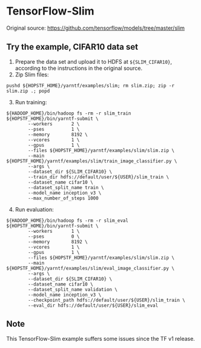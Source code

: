 # TensorFlow-Slim

Original source: https://github.com/tensorflow/models/tree/master/slim

## Try the example, CIFAR10 data set

1. Prepare the data set and upload it to HDFS at `${SLIM_CIFAR10}`, according to the instructions in the original 
source.
2. Zip Slim files:
```
pushd ${HOPSTF_HOME}/yarntf/examples/slim; rm slim.zip; zip -r slim.zip .; popd
```
3. Run training:
```
${HADOOP_HOME}/bin/hadoop fs -rm -r slim_train
${HOPSTF_HOME}/bin/yarntf-submit \
        --workers       2 \
        --pses          1 \
        --memory        8192 \
        --vcores        1 \
        --gpus          1 \
        --files ${HOPSTF_HOME}/yarntf/examples/slim/slim.zip \
        --main ${HOPSTF_HOME}/yarntf/examples/slim/train_image_classifier.py \
        --args \
        --dataset_dir ${SLIM_CIFAR10} \
        --train_dir hdfs://default/user/${USER}/slim_train \
        --dataset_name cifar10 \
        --dataset_split_name train \
        --model_name inception_v3 \
        --max_number_of_steps 1000
```
4. Run evaluation:
```
${HADOOP_HOME}/bin/hadoop fs -rm -r slim_eval
${HOPSTF_HOME}/bin/yarntf-submit \
        --workers       1 \
        --pses          0 \
        --memory        8192 \
        --vcores        1 \
        --gpus          1 \
        --files ${HOPSTF_HOME}/yarntf/examples/slim/slim.zip \
        --main ${HOPSTF_HOME}/yarntf/examples/slim/eval_image_classifier.py \
        --args \
        --dataset_dir ${SLIM_CIFAR10} \
        --dataset_name cifar10 \
        --dataset_split_name validation \
        --model_name inception_v3 \
        --checkpoint_path hdfs://default/user/${USER}/slim_train \
        --eval_dir hdfs://default/user/${USER}/slim_eval
```

## Note
This TensorFlow-Slim example suffers some issues since the TF v1 release.
